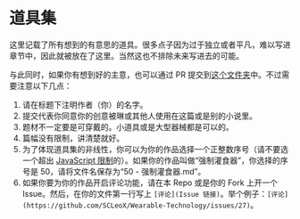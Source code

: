 # 道具集
这里记载了所有想到的有意思的道具。很多点子因为过于独立或者平凡，难以写进章节中，因此就被放在了这里。当然这也不排除未来写进去的可能。

与此同时，如果你有想到好的主意，也可以通过 PR 提交到[这个文件夹](https://github.com/SCLeoX/Wearable-Technology/tree/master/chapters/4%20-%20道具集)中。不过需要注意以下几点：

1. 请在标题下注明作者（你）的名字。
2. 提交代表你同意你的创意被琳或其他人使用在这篇或是别的小说里。
3. 题材不一定要是可穿戴的。小道具或是大型器械都是可以的。
4. 篇幅没有限制，讲清楚就好。
5. 为了体现道具集的非线性，你可以为你的作品选择一个正整数序号（请不要选一个超出 [JavaScript 限制](https://developer.mozilla.org/en-US/docs/Web/JavaScript/Reference/Global_Objects/Number/MAX_SAFE_INTEGER)的）。如果你的作品叫做“强制灌食器”，你选择的序号是 50，请将文件名保存为“50 - 强制灌食器.md”。
6. 如果你要为你的作品开启评论功能，请在本 Repo 或是你的 Fork 上开一个 Issue。然后，在你的文件第一行写上 `[评论](Issue 链接)`。举个例子：`[评论](https://github.com/SCLeoX/Wearable-Technology/issues/27)`。

